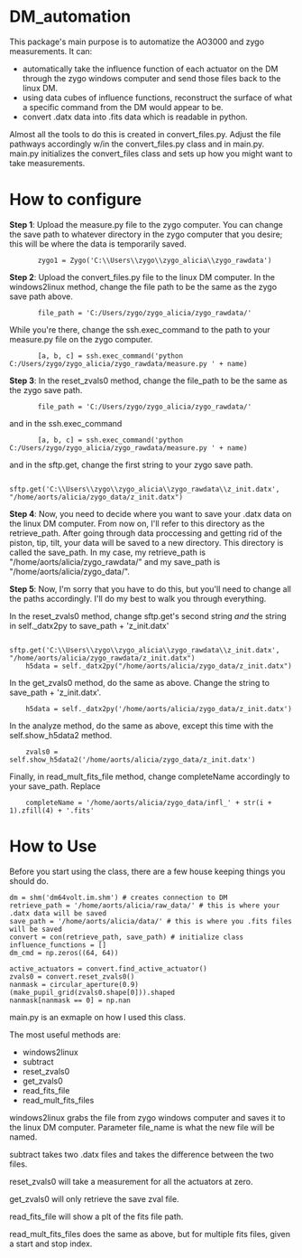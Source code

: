 # DM_automation

This package's main purpose is to automatize the AO3000 and zygo measurements. It can: 
- automatically take the influence function of each actuator on the DM through the zygo windows computer and send those files back to the linux DM.
- using data cubes of influence functions, reconstruct the surface of what a specific command from the DM would appear to be.
- convert .datx data into .fits data which is readable in python.

Almost all the tools to do this is created in convert_files.py. Adjust the file pathways accordingly w/in the convert_files.py class and in main.py. 
main.py initializes the convert_files class and sets up how you might want to take measurements. 

# How to configure

**Step 1**: Upload the measure.py file to the zygo computer. You can change the save path to whatever directory in the zygo computer that you desire; this will be where the data is temporarily saved.
           
           zygo1 = Zygo('C:\\Users\\zygo\\zygo_alicia\\zygo_rawdata')
           
           

**Step 2**: Upload the convert_files.py file to the linux DM computer. In the windows2linux method, change the file path to be the same as the zygo save path above. 

           file_path = 'C:/Users/zygo/zygo_alicia/zygo_rawdata/'
           
While you're there, change the ssh.exec_command to the path to your measure.py file on the zygo computer.  

           [a, b, c] = ssh.exec_command('python C:/Users/zygo/zygo_alicia/zygo_rawdata/measure.py ' + name)
           
           
           

**Step 3**: In the reset_zvals0 method, change the file_path to be the same as the zygo save path.

           file_path = 'C:/Users/zygo/zygo_alicia/zygo_rawdata/'
 
and in the ssh.exec_command 

           [a, b, c] = ssh.exec_command('python C:/Users/zygo/zygo_alicia/zygo_rawdata/measure.py ' + name)
           
and in the sftp.get, change the first string to your zygo save path. 

        sftp.get('C:\\Users\\zygo\\zygo_alicia\\zygo_rawdata\\z_init.datx', "/home/aorts/alicia/zygo_data/z_init.datx")

          


**Step 4**: Now, you need to decide where you want to save your .datx data on the linux DM computer. From now on, I'll refer to this directory as the retrieve_path. After going through data proccessing and getting rid of the piston, tip, tilt, your data will be saved to a new directory. This directory is called the save_path. In my case, my retrieve_path is "/home/aorts/alicia/zygo_rawdata/" and my save_path is "/home/aorts/alicia/zygo_data/". 

**Step 5**: Now, I'm sorry that you have to do this, but you'll need to change all the paths accordingly. I'll do my best to walk you through everything. 

In the reset_zvals0 method, change sftp.get's second string *and* the string in self._datx2py to save_path + 'z_init.datx'

        sftp.get('C:\\Users\\zygo\\zygo_alicia\\zygo_rawdata\\z_init.datx', "/home/aorts/alicia/zygo_rawdata/z_init.datx")
        h5data = self._datx2py("/home/aorts/alicia/zygo_data/z_init.datx")

In the get_zvals0 method, do the same as above. Change the string to save_path + 'z_init.datx'.

        h5data = self._datx2py('/home/aorts/alicia/zygo_data/z_init.datx')

In the analyze method, do the same as above, except this time with the self.show_h5data2 method. 

        zvals0 = self.show_h5data2('/home/aorts/alicia/zygo_data/z_init.datx')
        
Finally, in read_mult_fits_file method, change completeName accordingly to your save_path. Replace
           
        completeName = '/home/aorts/alicia/zygo_data/infl_' + str(i + 1).zfill(4) + '.fits'
        
# How to Use

Before you start using the class, there are a few house keeping things you should do. 

    dm = shm('dm64volt.im.shm') # creates connection to DM
    retrieve_path = '/home/aorts/alicia/raw_data/' # this is where your .datx data will be saved
    save_path = '/home/aorts/alicia/data/' # this is where you .fits files will be saved
    convert = con(retrieve_path, save_path) # initialize class 
    influence_functions = []
    dm_cmd = np.zeros((64, 64))

    active_actuators = convert.find_active_actuator()
    zvals0 = convert.reset_zvals0()
    nanmask = circular_aperture(0.9)(make_pupil_grid(zvals0.shape[0])).shaped
    nanmask[nanmask == 0] = np.nan

main.py is an exmaple on how I used this class. 

The most useful methods are: 
- windows2linux
- subtract
- reset_zvals0
- get_zvals0
- read_fits_file
- read_mult_fits_files

windows2linux grabs the file from zygo windows computer and saves it to the linux DM computer. Parameter file_name is what the new file will be named. 

subtract takes two .datx files and takes the difference between the two files. 

reset_zvals0 will take a measurement for all the actuators at zero. 

get_zvals0 will only retrieve the save zval file. 

read_fits_file will show a plt of the fits file path. 

read_mult_fits_files does the same as above, but for multiple fits files, given a start and stop index.
